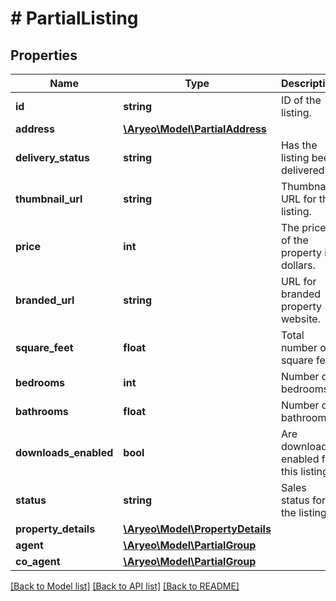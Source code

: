 # # PartialListing

## Properties

Name | Type | Description | Notes
------------ | ------------- | ------------- | -------------
**id** | **string** | ID of the listing. |
**address** | [**\Aryeo\Model\PartialAddress**](PartialAddress.md) |  |
**delivery_status** | **string** | Has the listing been delivered? |
**thumbnail_url** | **string** | Thumbnail URL for the listing. | [optional]
**price** | **int** | The price of the property in dollars. | [optional]
**branded_url** | **string** | URL for branded property website. | [optional]
**square_feet** | **float** | Total number of square feet. | [optional]
**bedrooms** | **int** | Number of bedrooms. | [optional]
**bathrooms** | **float** | Number of bathrooms. | [optional]
**downloads_enabled** | **bool** | Are downloads enabled for this listing? |
**status** | **string** | Sales status for the listing. | [optional]
**property_details** | [**\Aryeo\Model\PropertyDetails**](PropertyDetails.md) |  | [optional]
**agent** | [**\Aryeo\Model\PartialGroup**](PartialGroup.md) |  | [optional]
**co_agent** | [**\Aryeo\Model\PartialGroup**](PartialGroup.md) |  | [optional]

[[Back to Model list]](../../README.md#models) [[Back to API list]](../../README.md#endpoints) [[Back to README]](../../README.md)
